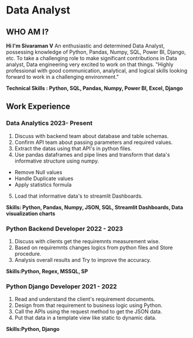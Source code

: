 # Data Analyst

## WHO AM I?
**Hi I'm Sivaraman V** An enthusiastic and determined Data Analyst, possessing knowledge of Python, Pandas, Numpy, SQL, Power BI, Django, etc. To take a challenging role to make significant contributions in Data analyst, Data engineering very excited to work on that things. "Highly professional with good communication, analytical, and logical skills looking forward to work in a challenging environment."

**Technical Skills : Python, SQL, Pandas, Numpy, Power BI, Excel, Django**


## Work Experience
### Data Analytics 2023- Present
1. Discuss with backend team about database and table schemas.
2. Confirm API team about passing parameters and required values.
3. Extract the datas using that API's in python files.
4. Use pandas dataframes and pipe lines and transform that data's informative structure using numpy.
  - Remove Null values
  - Handle Duplicate values
  - Apply statistics formula
5. Load that informative data's to streamlit Dashboards.

**Skills: Python, Pandas, Numpy, JSON, SQL, Streamlit Dashboards, Data visualization charts**

### Python Backend Developer 2022 - 2023
1. Discuss with clients get the requiremnts measurement wise.
2. Based on requiremnts changes logics from python files and Store procedure.
3. Analysis overall results and Try to improve the accuracy.
   
**Skills:Python, Regex, MSSQL, SP**

### Python Django Developer 2021 - 2022
1. Read and understand the client's requirement documents.
2. Design from that requirement to business logic using Python.
3. Call the APIs using the request method to get the JSON data.
4. Put that data in a template view like static to dynamic data.

**Skills:Python, Django**

